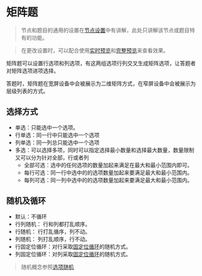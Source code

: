 # 矩阵题

> 节点和题目的通用的设置在[节点设置](../node-setting/concept.md)中有讲解，此处只讲解该节点或题目特有的功能。

> 在更改设置时，可以配合使用[实时预览](../preview/realtime.md)和[完整预览](../preview/full.md)来查看效果。


矩阵题可以设置行选项和列选项，有这两组选项行列交叉生成矩阵选项，让答题者对矩阵选项进项选择。

答题时，矩阵题在宽屏设备中会被展示为二维矩阵方式，在窄屏设备中会被展示为层级列表的方式。


## 选择方式
+ 单选：只能选中一个选项。
+ 行单选：同一行中只能选中一个选项
+ 列单选：同一列总只能选中一个选项
+ 多选：可以选择多项，同时可以指定选择最小数量和选择最大数量，数量限制又可以分为针对全部，行或者列
    + 全部可选：选中的任何选项的数量加起来满足在最大和最小范围内即可。
    + 每行可选：同一行中选中的的选项数量加起来要满足最大和最小范围内。
    + 每列可选：同一列中选中的的选项数量加起来要满足最大和最小范围内。

## 随机及循环
+ 默认：不循环
+ 行列随机： 行和列都打乱顺序。
+ 行随机： 行打乱循序，列不动。
+ 列随机： 列打乱顺序，行不动。
+ 行固定位循环：对行采取[固定位循环](../node-setting/option-random.md#固定位循环)的随机方式。
+ 列固定位循环：对列采取[固定位循环](../node-setting/option-random.md#固定位循环)的随机方式。

> 随机概念参照[选项随机](../node-setting/option-random.md)